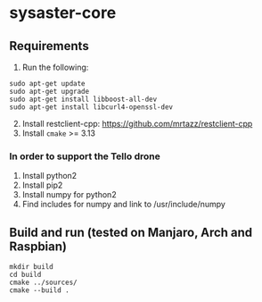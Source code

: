 # sysaster-core

## Requirements

1. Run the following:
```
sudo apt-get update
sudo apt-get upgrade
sudo apt-get install libboost-all-dev
sudo apt-get install libcurl4-openssl-dev
```
2. Install restclient-cpp: https://github.com/mrtazz/restclient-cpp
3. Install `cmake` >= 3.13

### In order to support the Tello drone
1. Install python2
2. Install pip2
3. Install numpy for python2
4. Find includes for numpy and link to /usr/include/numpy

## Build and run (tested on Manjaro, Arch and Raspbian)

```
mkdir build
cd build
cmake ../sources/
cmake --build .
```
